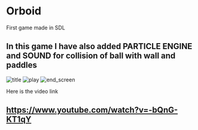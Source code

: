 # Orboid
First game made in SDL
## In this game I have also added PARTICLE ENGINE and SOUND for collision of ball with wall and paddles

![title](https://user-images.githubusercontent.com/25602737/26865981-dd9e4132-4b7c-11e7-8637-b9d49ef42e5f.JPG)
![play](https://user-images.githubusercontent.com/25602737/26866068-35278454-4b7d-11e7-9995-47e09482481d.JPG)
![end_screen](https://user-images.githubusercontent.com/25602737/26866076-3c918226-4b7d-11e7-9ae1-5cd7e984b267.JPG)

Here is the video link 
## https://www.youtube.com/watch?v=-bQnG-KT1qY
